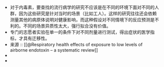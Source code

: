 - 对于内毒素，要查找的流行病学的研究不应该是在不同的环境下面对不同的人群，因为这些研究是针对当时的场景（比如工人）。这样的研究往往还会依赖测量其他的病原体说明对健康影响，而这种假设对不同情境下的反应预测是不利的。不同的场景异质性太大，强行拟合没有价值。
- 专门的志愿者实验在单一的条件下对不同剂量进行测试，得出症状的医学指标，才具有迁移性。
- 来源  :: [[@Respiratory health effects of exposure to low levels of airborne endotoxin – a systematic review]]
-
-